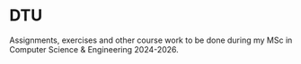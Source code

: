 # DTU
Assignments, exercises and other course work to be done during my MSc in Computer Science & Engineering 2024-2026.
